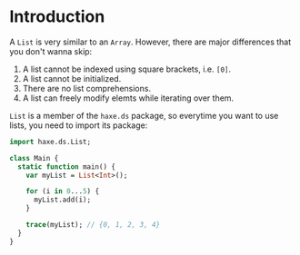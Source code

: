 # Introduction

A `List` is very similar to an `Array`. However, there are major differences that you don't wanna skip:

1. A list cannot be indexed using square brackets, i.e. `[0]`.
2. A list cannot be initialized.
3. There are no list comprehensions.
4. A list can freely modify elemts while iterating over them.

`List` is a member of the `haxe.ds` package, so everytime you want to use lists, you need to import its package:

```haxe
import haxe.ds.List;

class Main {
  static function main() {
    var myList = List<Int>();

    for (i in 0...5) {
      myList.add(i);
    }

    trace(myList); // {0, 1, 2, 3, 4}
  }
}
```
